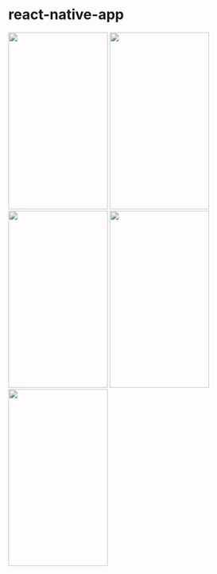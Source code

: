 # react-native-app
<img src="https://i.ibb.co/sC6zkqZ/Screenshot-1620813532.png" data-canonical-src="https://gyazo.com/eb5c5741b6a9a16c692170a41a49c858.png" width="200" height="356" />
<img src="https://i.ibb.co/rpG2tpW/Screenshot-1620813598.png" data-canonical-src="https://i.ibb.co/rpG2tpW/Screenshot-1620813598.png" width="200" height="356" />
<img src="https://i.ibb.co/xjvs6Gs/Screenshot-1620813618.png" data-canonical-src="https://i.ibb.co/xjvs6Gs/Screenshot-1620813618.png" width="200" height="356" />
<img src="https://i.ibb.co/dWqr5Mz/Screenshot-1620813705.png" data-canonical-src="https://i.ibb.co/dWqr5Mz/Screenshot-1620813705.png" width="200" height="356" />
<img src="https://i.ibb.co/W0sGD0X/Screenshot-1620813719.png" data-canonical-src="https://i.ibb.co/W0sGD0X/Screenshot-1620813719.png" width="200" height="356" />

